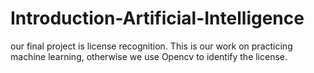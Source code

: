 # Introduction-Artificial-Intelligence
our final project is license recognition.
This is our work on practicing machine learning,
otherwise we use Opencv to identify the license.
